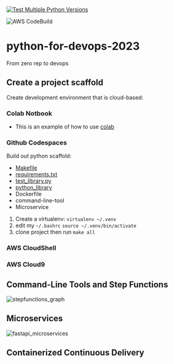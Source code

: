 [![Test Multiple Python Versions](https://github.com/TebogoTS/python-for-devops-2023/actions/workflows/main.yml/badge.svg)](https://github.com/TebogoTS/python-for-devops-2023/actions/workflows/main.yml)

![AWS CodeBuild](https://codebuild.us-east-1.amazonaws.com/badges?uuid=eyJlbmNyeXB0ZWREYXRhIjoiQ2FtbnZ6Sy9JUEp1YWkrUzg5THhZZlZNVUZPMVE3Vno1c0dQM0ZIdVRnQ283SjcxM2xmMm1rTmNXblZTK2d2cW9BMmlveDR2akZpUHVPTDZaS0NGUUZBPSIsIml2UGFyYW1ldGVyU3BlYyI6InI1bUpuQ25xR2JEakpmUVMiLCJtYXRlcmlhbFNldFNlcmlhbCI6MX0%3D&branch=main)

# python-for-devops-2023
From zero rep to devops

## Create a project scaffold

Create development environment that is cloud-based:

### Colab Notbook

* This is an example of how to use [colab](https://github.com/TebogoTS/python-for-devops-2023/blob/main/getting_started_python.ipynb)

### Github Codespaces

Build out python scaffold:

* [Makefile](https://github.com/TebogoTS/python-for-devops-2023/blob/main/Makefile)
* [requirements.txt](https://github.com/TebogoTS/python-for-devops-2023/blob/main/requirements.txt)
* [test_library.py](https://github.com/TebogoTS/python-for-devops-2023/blob/main/test_devopslib.py)
* [python_library](https://github.com/TebogoTS/python-for-devops-2023/tree/main/devopslib)
* Dockerfile
* command-line-tool
* Microservice

1. Create a virtualenv: `virtualenv ~/.venv`
2. edit my `~/.bashrc` `source ~/.venv/bin/activate`
3. clone project then run `make all`

### AWS CloudShell
### AWS Cloud9

## Command-Line Tools and Step Functions
![stepfunctions_graph](https://user-images.githubusercontent.com/38659219/222779196-0e4ee171-6311-4565-ae89-d8b03302c6ef.png)

## Microservices
![fastapi_microservices](https://user-images.githubusercontent.com/38659219/222801737-c150333e-13bd-486d-a87a-52d0628fae04.png)

## Containerized Continuous Delivery
